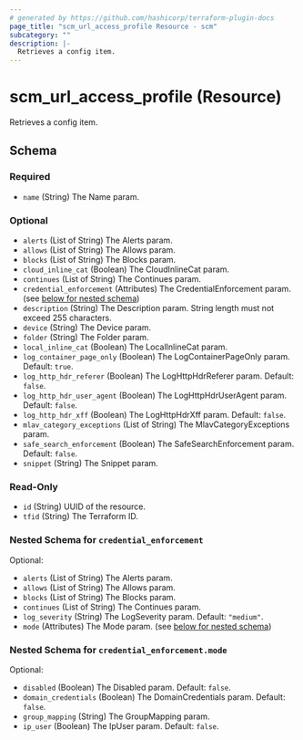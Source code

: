 ```yaml
---
# generated by https://github.com/hashicorp/terraform-plugin-docs
page_title: "scm_url_access_profile Resource - scm"
subcategory: ""
description: |-
  Retrieves a config item.
---
```


# scm_url_access_profile (Resource)

Retrieves a config item.



<!-- schema generated by tfplugindocs -->
## Schema

### Required

- `name` (String) The Name param.

### Optional

- `alerts` (List of String) The Alerts param.
- `allows` (List of String) The Allows param.
- `blocks` (List of String) The Blocks param.
- `cloud_inline_cat` (Boolean) The CloudInlineCat param.
- `continues` (List of String) The Continues param.
- `credential_enforcement` (Attributes) The CredentialEnforcement param. (see [below for nested schema](#nestedatt--credential_enforcement))
- `description` (String) The Description param. String length must not exceed 255 characters.
- `device` (String) The Device param.
- `folder` (String) The Folder param.
- `local_inline_cat` (Boolean) The LocalInlineCat param.
- `log_container_page_only` (Boolean) The LogContainerPageOnly param. Default: `true`.
- `log_http_hdr_referer` (Boolean) The LogHttpHdrReferer param. Default: `false`.
- `log_http_hdr_user_agent` (Boolean) The LogHttpHdrUserAgent param. Default: `false`.
- `log_http_hdr_xff` (Boolean) The LogHttpHdrXff param. Default: `false`.
- `mlav_category_exceptions` (List of String) The MlavCategoryExceptions param.
- `safe_search_enforcement` (Boolean) The SafeSearchEnforcement param. Default: `false`.
- `snippet` (String) The Snippet param.

### Read-Only

- `id` (String) UUID of the resource.
- `tfid` (String) The Terraform ID.

<a id="nestedatt--credential_enforcement"></a>
### Nested Schema for `credential_enforcement`

Optional:

- `alerts` (List of String) The Alerts param.
- `allows` (List of String) The Allows param.
- `blocks` (List of String) The Blocks param.
- `continues` (List of String) The Continues param.
- `log_severity` (String) The LogSeverity param. Default: `"medium"`.
- `mode` (Attributes) The Mode param. (see [below for nested schema](#nestedatt--credential_enforcement--mode))

<a id="nestedatt--credential_enforcement--mode"></a>
### Nested Schema for `credential_enforcement.mode`

Optional:

- `disabled` (Boolean) The Disabled param. Default: `false`.
- `domain_credentials` (Boolean) The DomainCredentials param. Default: `false`.
- `group_mapping` (String) The GroupMapping param.
- `ip_user` (Boolean) The IpUser param. Default: `false`.
